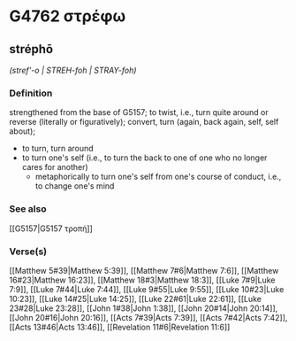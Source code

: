 # G4762 στρέφω

## stréphō

_(stref'-o | STREH-foh | STRAY-foh)_

### Definition

strengthened from the base of G5157; to twist, i.e., turn quite around or reverse (literally or figuratively); convert, turn (again, back again, self, self about); 

- to turn, turn around
- to turn one's self (i.e., to turn the back to one of one who no longer cares for another)
  - metaphorically to turn one's self from one's course of conduct, i.e., to change one's mind

### See also

[[G5157|G5157 τροπή]]

### Verse(s)

[[Matthew 5#39|Matthew 5:39]], [[Matthew 7#6|Matthew 7:6]], [[Matthew 16#23|Matthew 16:23]], [[Matthew 18#3|Matthew 18:3]], [[Luke 7#9|Luke 7:9]], [[Luke 7#44|Luke 7:44]], [[Luke 9#55|Luke 9:55]], [[Luke 10#23|Luke 10:23]], [[Luke 14#25|Luke 14:25]], [[Luke 22#61|Luke 22:61]], [[Luke 23#28|Luke 23:28]], [[John 1#38|John 1:38]], [[John 20#14|John 20:14]], [[John 20#16|John 20:16]], [[Acts 7#39|Acts 7:39]], [[Acts 7#42|Acts 7:42]], [[Acts 13#46|Acts 13:46]], [[Revelation 11#6|Revelation 11:6]]